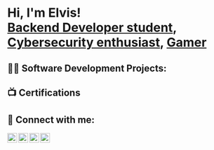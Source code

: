 <h1>Hi, I'm Elvis! <br/><a href="https://https://github.com/kwamepeace">Backend Developer student</a>, <a href="https://www.linkedin.com/in/elvis-nkrumah-ofori/">Cybersecurity enthusiast</a>, <a href="https://www.youtube.com/@elvisnkrumahofori529">Gamer</a></h1>

<h2>👨‍💻 Software Development Projects:</h2>

    

<h2>📺 Certifications</h2>



<h2> 🤳 Connect with me:</h2>

[<img align="left" alt="ElvisNkrumah | YouTube" width="22px" src="https://cdn.jsdelivr.net/npm/simple-icons@v3/icons/youtube.svg" />][youtube]
[<img align="left" alt="ElvisNkrumah | Twitter" width="22px" src="https://cdn.jsdelivr.net/npm/simple-icons@v3/icons/twitter.svg" />][twitter]
[<img align="left" alt="ElvisNkrumah | LinkedIn" width="22px" src="https://cdn.jsdelivr.net/npm/simple-icons@v3/icons/linkedin.svg" />][linkedin]
[<img align="left" alt="ElvisNkrumah | Instagram" width="22px" src="https://cdn.jsdelivr.net/npm/simple-icons@v3/icons/instagram.svg" />][instagram]

[twitter]: https://x.com/KwamePeace3?t=jyp-ayfg7mLQYDzzg8XAfQ&s=09
[youtube]: https://www.youtube.com/@elvisnkrumahofori529
[instagram]: https://www.instagram.com/elvisofori977/
[linkedin]: https://www.linkedin.com/in/elvis-nkrumah-ofori/

<!--
**joshmadakor1/joshmadakor1** is a ✨ _special_ ✨ repository because its `README.md` (this file) appears on your GitHub profile.

Here are some ideas to get you started:

- 🔭 I’m currently working on ...
- 🌱 I’m currently learning ...
- 👯 I’m looking to collaborate on ...
- 🤔 I’m looking for help with ...
- 💬 Ask me about ...
- 📫 How to reach me: ...
- 😄 Pronouns: ...
- ⚡ Fun fact: ...
-->
